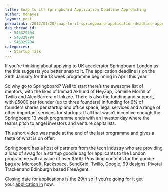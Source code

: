 ```yaml
---
title: Snap to it! Springboard Application Deadline Approaching
author: mdhayes
layout: post
permalink: /2012/01/20/snap-to-it-springboard-application-deadline-approaching/
dsq_thread_id:
  - 546329794
  - 546329794
  - 546329794
categories:
  - Startup Talk
---
```

If you&#8217;re thinking about applying to UK accelerator Springboard London as the title suggests you better snap to it. The application deadline is on the 29th January for the 13 week programme beginning in April this year.

So why go to Springboard? Well to start there&#8217;s the awesome list of mentors, with the likes of Immad Akhund of HeyZap, Danielle Morrill of Twilio and Alex Barrera of Inkzee. There is also the funding and support, with £5000 per founder (up to three founders) in funding for 6% of founders shares per startup and office space, legal services and a range of other important services for startups. If all that wasn&#8217;t incentive enough the Springboard 13 week programme ends with an investor day where the teams pitch to angel investors and venture capitalists.

This short video was made at the end of the last programme and gives a taste of what is on offer:

<p style="text-align: center;">
</p>

Springboard has a host of partners from the tech industry who are providing a load of swag for a startup goodie bag for applicants to the London programme with a value of over $500. Providing contents for the goodie bag are Microsoft, Rackspace, SendGrid, Twilio, Google, 99 designs, Pivotal Tracker and Edinburgh based FreeAgent.

Closing date for applications is the 29th so if you&#8217;re going for it get your [application in][1] now.

 [1]: http://spr.bo/Apply2012 "SpringBoard London Appliction Link"